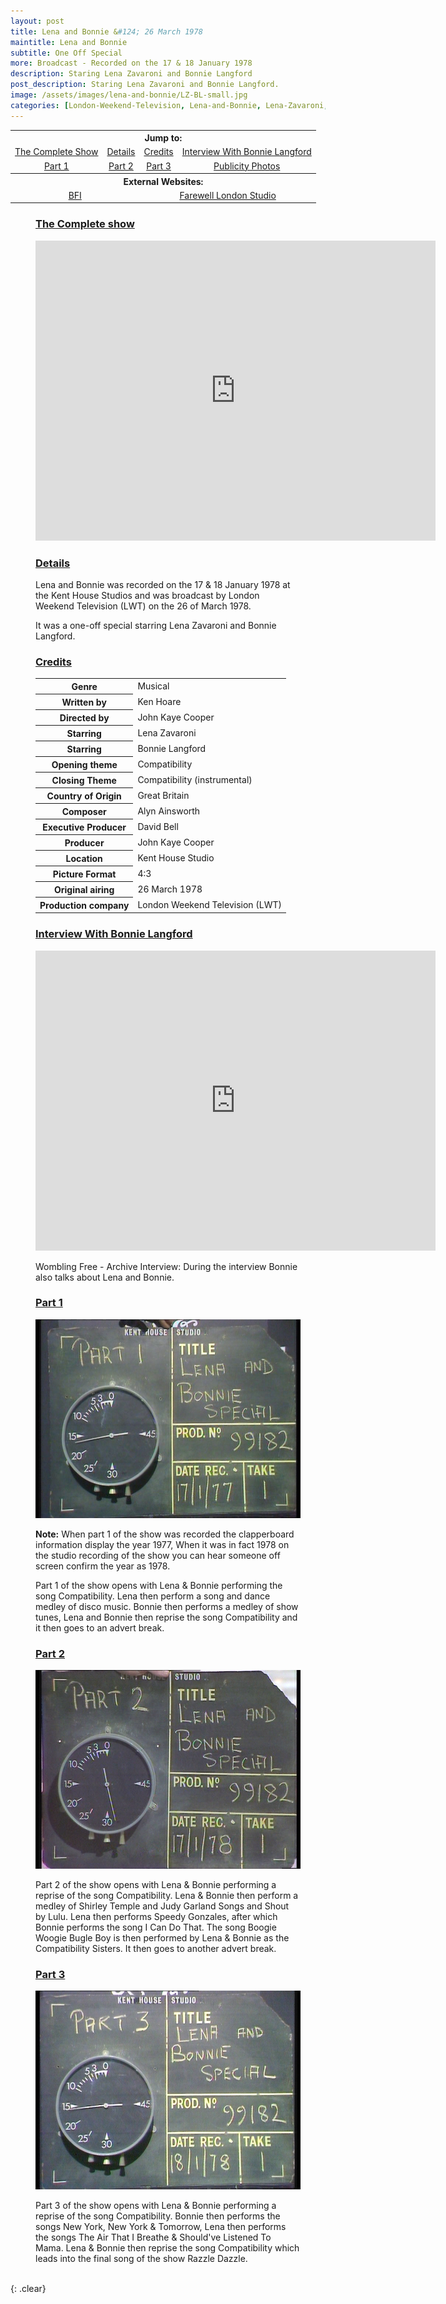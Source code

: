```yaml
---
layout: post
title: Lena and Bonnie &#124; 26 March 1978
maintitle: Lena and Bonnie
subtitle: One Off Special
more: Broadcast - Recorded on the 17 & 18 January 1978
description: Staring Lena Zavaroni and Bonnie Langford
post_description: Staring Lena Zavaroni and Bonnie Langford.
image: /assets/images/lena-and-bonnie/LZ-BL-small.jpg
categories: [London-Weekend-Television, Lena-and-Bonnie, Lena-Zavaroni, Bonnie-Langford, OnThisDay17January, OnThisDay18January, OnThisDay26March]
---
```


<table>
<tr align="center">
<th colspan="4">Jump to:</th>
</tr>

<tr align="center">
<td><a href="#the-complete-show">The Complete Show</a></td>
<td><a href="#details">Details</a></td>
<td><a href="#credits">Credits</a></td>
<td><a href="#interview">Interview With Bonnie Langford</a></td>
</tr>

<tr align="center">
<td><a href="#part-1">Part 1</a></td>
<td><a href="#part-2">Part 2</a></td>
<td><a href="#part-3">Part 3</a></td>
<td><a href="/1978-03-26-publicity-for-lena-and-bonnie">Publicity Photos</a></td>
</tr>

<tr align="center">
<th colspan="4">External Websites:</th>
</tr>

<tr align="center">
<td colspan="2"><a class="external-link" href="https://www2.bfi.org.uk/films-tv-people/4ce2b6a09b8de">BFI</a></td>
<td colspan="2"><a class="external-link" href="https://stevefullerphoto.com/article/farewell-london-studios">Farewell London Studio</a></td>
</tr>
</table>

<figure class="fig1">
<figcaption>
<h3 id="the-complete-show"><a href="#the-complete-show">The Complete show</a></h3>
<div class="responsive-video"><iframe width="640px" height="480px" src="https://www.youtube.com/embed/Xb_1Gj5cV8c?rel=0&showinfo=1" frameborder="0" allowfullscreen=""></iframe></div>
</figcaption>

<figcaption>
<h3 id="details"><a href="#details">Details</a></h3>
<p>Lena and Bonnie was recorded on the 17 & 18 January 1978 at the Kent House Studios and was broadcast by London Weekend Television (LWT) on the 26 of March 1978.</p>
<p>It was a one-off special starring Lena Zavaroni and Bonnie Langford.</p>
</figcaption>

<figcaption>
<h3 id="credits"><a href="#credits">Credits</a></h3>
<table>
<tr><th>Genre</th><td>Musical</td></tr>
<tr><th>Written by</th><td>Ken Hoare</td></tr>
<tr><th>Directed by</th><td>John Kaye Cooper</td></tr>
<tr><th>Starring</th><td>Lena Zavaroni</td></tr>
<tr><th>Starring</th><td>Bonnie Langford</td></tr>
<tr><th>Opening theme</th><td>Compatibility</td></tr>
<tr><th>Closing Theme</th><td>Compatibility (instrumental)</td></tr>
<tr><th>Country of Origin</th><td>Great Britain</td></tr>
<tr><th>Composer</th><td>Alyn Ainsworth</td></tr>
<tr><th>Executive Producer</th><td>David Bell</td></tr>
<tr><th>Producer</th><td>John Kaye Cooper</td></tr>
<tr><th>Location</th><td>Kent House Studio</td></tr>
<tr><th>Picture Format</th><td>4:3</td></tr>
<tr><th>Original airing</th><td>26 March 1978</td></tr>
<tr><th>Production company</th><td>London Weekend Television (LWT)</td></tr>
</table>
</figcaption>

<figcaption>
<h3 id="interview"><a href="#interview">Interview With Bonnie Langford</a></h3>
<div class="responsive-video"><iframe width="640px" height="480px" src="https://www.youtube.com/embed/q5Dw571MQxg?rel=0&showinfo=1" frameborder="0" allowfullscreen=""></iframe></div>
<p>Wombling Free - Archive Interview: During the interview Bonnie also talks about Lena and Bonnie.</p>
</figcaption>
</figure>

<figure class="fig2">
<figcaption>
<h3 id="part-1"><a href="#part-1">Part 1</a></h3>
</figcaption>
<img src="/assets/images/lena-and-bonnie/clapperboard-01.png" class="full-width">
<figcaption>
<p><strong>Note:</strong> When part 1 of the show was recorded the clapperboard information display the year 1977, When it was in fact 1978 on the studio recording of the show you can hear someone off screen confirm the year as 1978.</p>
<p>Part 1 of the show opens with Lena & Bonnie performing the song Compatibility. Lena then perform a song and dance medley of disco music. Bonnie then performs a medley of show tunes, Lena and Bonnie then reprise the song Compatibility and it then goes to an advert break.</p>
</figcaption>

<figcaption>
<h3 id="part-2"><a href="#part-2">Part 2</a></h3>
</figcaption>
<img src="/assets/images/lena-and-bonnie/clapperboard-02.png" class="full-width">
<figcaption>
<p>Part 2 of the show opens with Lena & Bonnie performing a reprise of the song Compatibility. Lena & Bonnie then perform a medley of Shirley Temple and Judy Garland Songs and Shout by Lulu. Lena then performs Speedy Gonzales, after which Bonnie performs the song I Can Do That. The song Boogie Woogie Bugle Boy is then performed by Lena & Bonnie as the Compatibility Sisters. It then goes to another advert break.</p>
</figcaption>

<figcaption>
<h3 id="part-3"><a href="#part-3">Part 3</a></h3>
</figcaption>
<img src="/assets/images/lena-and-bonnie/clapperboard-03.png" class="full-width">
<figcaption>
<p>Part 3 of the show opens with Lena & Bonnie performing a reprise of the song Compatibility. Bonnie then performs the songs New York, New York & Tomorrow, Lena then performs the songs The Air That I Breathe & Should've Listened To Mama. Lena & Bonnie then reprise the song Compatibility which leads into the final song of the show Razzle Dazzle.</p>
</figcaption>
</figure>

<br />{: .clear}

